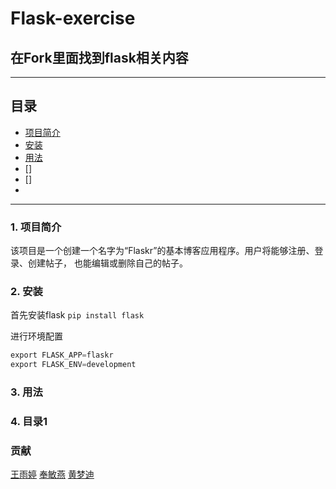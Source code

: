# Flask-exercise
## 在Fork里面找到flask相关内容

----
## 目录
* [项目简介](#jump1)
* [安装](#jump2)
* [用法](#jump3)
* []
* []
*
----
### <span id="jump1">1. 项目简介</span>
该项目是一个创建一个名字为“Flaskr”的基本博客应用程序。用户将能够注册、登录、创建帖子，
也能编辑或删除自己的帖子。

### <span id="jump2">2. 安装</span>
首先安装flask
`pip install flask`

进行环境配置
```python
export FLASK_APP=flaskr
export FLASK_ENV=development 
```

### <span id="jump3">3. 用法</span>

### <span id="jump4">4. 目录1</span>

### 贡献
[王雨婷](https://github.com/winnie0323)
[奉敏燕](https://github.com/Mint123673)
[黄梦迪](https://github.com/luck581)
